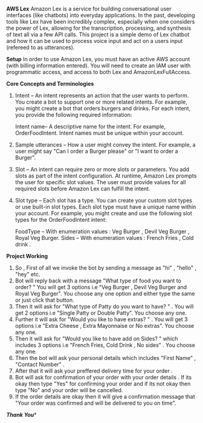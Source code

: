 **********AWS Lex**********
Amazon Lex is a service for building conversational user interfaces (like chatbots) into everyday applications. In the past, developing tools like Lex have been incredibly complex, especially when one considers the power of Lex, allowing for the transcription, processing, and synthesis of text all via a few API calls. This project is a simple demo of Lex chatbot and how it can be used to process voice input and act on a users input (refereed to as utterances).


**********Setup**********
In order to use Amazon Lex, you must have an active AWS account (with billing information entered). You will need to create an IAM user with programmatic access, and access to both Lex  and AmazonLexFullAccess.


**********Core Concepts and Terminologies**********

1) Intent – An intent represents an action that the user wants to perform. You create a bot to support one or more related intents. For example, you might create a bot that orders burgers and drinks. For each intent, you provide the following required information:

   Intent name– A descriptive name for the intent. For example, OrderFoodIntent. Intent names must be unique within your account.

2) Sample utterances – How a user might convey the intent. For example, a user might say "Can I order a Burger please" or "I want to order a Burger".

3) Slot – An intent can require zero or more slots or parameters. You add slots as part of the intent configuration. At runtime, Amazon Lex prompts the user for specific slot values. The user must provide values for all required slots before Amazon Lex can fulfill the intent.

4) Slot type – Each slot has a type. You can create your custom slot types or use built-in slot types. Each slot type must have a unique name within your account. For example, you might create and use the following slot types for the OrderFoodIntent intent:
 
    FoodType – With enumeration values : Veg Burger , Devil Veg Burger , Royal Veg Burger.
    Sides – With enumeration values : French Fries , Cold drink .


**********Project Working**********
  
1) So , First of all we invoke the bot  by sending a message as "hi" , "hello" , "hey" etc. 
2) Bot will reply back with a message "What type of food you want to order? " You will get 3 options i.e "Veg Burger , Devil Veg Burger and Royal Veg Burger". You        choose any one option and either type the same or just click that button.
3) Then it will ask for "What type of Patty do you want to have? " . You will get  2 options i.e  "Single Patty or Double Patty". You choose any one.
4) Further it will ask for "Would you like to have extras? " . You will get 3 options i.e "Extra Cheese , Extra Mayonnaise or No extras". You choose any one.
5) Then it will ask for "Would you like to have add on Sides? " which includes 3 options i.e "French Fries, Cold Drink , No sides" . You choose any one.
6) Then the bot will ask your personal details which includes "First Name" ,  "Contact Number" .
7) After that it will ask your preffered delivery time for your order .
8) Bot will ask for confirmation of your order with your order details . If its okay then type "Yes" for confirming your order and if its not okay then type "No" and      your order will be cancelled.
9) If the order details are okay then it will give a confirmation message that "Your order was confirmed and will be delivered to you on time".



*************************************************************************Thank You**************************************************************************



 
